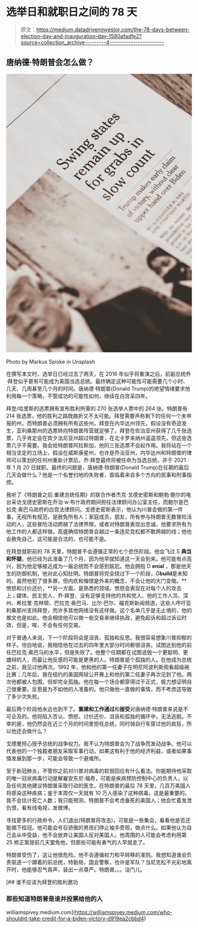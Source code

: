 # 选举日和就职日之间的 78 天

> 原文：<https://medium.datadriveninvestor.com/the-78-days-between-election-day-and-inauguration-day-1580afadfe2?source=collection_archive---------4----------------------->

## 唐纳德·特朗普会怎么做？

![](img/ec4e0ed047e4f70bca76f11b6d23ed01.png)

Photo by Markus Spiske in Unsplash

在撰写本文时，选举日已经过去了两天，在 2016 年似乎将重演之后，前副总统乔·拜登似乎更有可能成为美国当选总统。最终确定这种可能性可能需要几个小时、几天、几周甚至几个月的时间。唐纳德·特朗普(Donald Trump)的绝望情绪要求他利用每一个策略，不管成功的可能性如何，继续在白宫呆四年。

拜登/哈里斯的选票拥有宣布胜利所需的 270 张选举人票中的 264 张。特朗普有 214 张选票，他的胜利之路既曲折又不太可能。拜登需要声称剩下的任何一个未申报的州，而特朗普必须拥有所有这些州。拜登在内华达州领先，假设没有奇迹发生，亚利桑那州的选票转向特朗普阵营就足够了。拜登在佐治亚州获得了几千张选票，几乎肯定会在宾夕法尼亚州超过特朗普，在北卡罗来纳州遥遥领先，但这些选票几乎不需要。我会给特朗普阿拉斯加，他的三张选票不会起作用。我将站在一个相当坚定的立场上，假设在威斯康星州，也许是乔治亚州，内华达州和特朗普的律师可以策划的任何州重新计票后，乔·拜登最终将被任命为当选总统，并于 2021 年 1 月 20 日就职。最终的问题是，唐纳德·特朗普(Donald Trump)在任期的最后几天会做什么？他是一个名誉扫地的失败者，面临着来自多个方向的民事和刑事指控。

我听了《特朗普之后:重建总统任期》的联合作者杰克·戈德史密斯和鲍勃·鲍尔的电台采访戈德史密斯在乔治·w·布什政府期间担任法律顾问办公室主任，而鲍尔是巴拉克·奥巴马政府的白宫法律顾问。戈德史密斯表示，他认为川普会做的第一件事，无视所有规范，是赦免所有人；家庭成员，朋友，所有参与特朗普无数冒险活动的人，这些冒险活动跨越了法律界限，或者对特朗普表现出忠诚，他要求所有为他工作的人都这样做。高盛确信特朗普会越过一条连尼克松都不敢跨越的线；他也会赦免自己，这可能是合法的，也可能不是。

在拜登就职前的 78 天里，特朗普不会遵循正常的七个悲伤阶段。他会飞过 S **典当和怀疑**。他已经为此准备了几个月，因为他早就知道这一天会到来。他可能有点高兴，因为他足够接近成为一届总统而不会感到尴尬。他会拥抱 D **enial** ，那是他天生的防御机制，他对此心知肚明。特朗普将完全绕过下一个阶段，G**build**是未知的。虽然他犯了很多罪，但内疚和悔恨是外来的概念，不会让他的大门变暗。**愤怒和讨价还价，**另一方面，是熟悉的领域。愤怒会表现在对每个人的攻击上；媒体、民主党人、乔·拜登、没有足够支持他的共和党人、他的工作人员、深州、希拉里·克林顿、巴拉克·奥巴马、比尔·巴尔、福克斯新闻频道，这些人呼吁亚利桑那州支持拜登，而许多其他网络没有这样做。这个名单几乎是无止境的，他的推文也是如此。他会相信他可以做一些交易来继续执政，避免起诉和超过诉讼时效，但是，唉，不会有任何交易。

对于普通人来说，下一个阶段将会是沮丧、孤独和反思。我很容易想象川普抑郁的样子。坦白地说，我相信他在过去的四年里大部分时间都很沮丧。试图达到他的前任巴拉克·奥巴马的水平，但是失败了。他整个任期都在试图诋毁一个更聪明、更雄辩的人，而最让他反感的可能是更黑的人。特朗普是个孤独的人。在他成为总统之前，我见过他两次。1992 年，他和他的第一任妻子在明尼阿波利斯观看超级碗比赛；几年后，我在纽约的美国网球公开赛上和他的第二任妻子再次见到了他。两次他都被人包围，但却完全孤独。他在每一个场合都穿得过于正式，极力想证明自己很重要。反思是为不如他的人准备的。他只做他一直做的事情，而不考虑这导致了多少次失败。

最后两个阶段他永远也到不了。**重建和工作通过**和**接受**对唐纳德·特朗普来说是不可企及的。他将陷入否认、愤怒、讨价还价、沮丧和孤独的循环中，无法逃脱。不幸的是，他仍然会在近三个月的时间里担任总统，同时骑自行车穿过他的疯狂，所以他还会做什么？

戈德曼担心授予总统的战争权力。我不认为特朗普会为了战争而发动战争。他可以代表他的一个独裁者朋友采取军事行动，如果这有利于他的经济利益，或者如果事情发展到那一步，可能会导致一个避难所。

至于新冠肺炎，不管你之前对川普对病毒的软弱回应有什么看法。你能期待他采取的唯一冠状病毒行动是解雇安东尼·福奇，可能是疾病预防控制中心的负责人，以及任何其他建议特朗普采取行动的医生。在特朗普的最后 78 天里，几百万美国人将感染这种疾病；鉴于本周仅一天就有 10 万人感染了这种病毒，这是最重要的。我不会估计死亡人数；我只能预测，特朗普不会考虑垂死的美国人；他会忙着发泄仇恨，看有线电视，发微博。

寻找更多的行政命令，人们退出(特朗普将攻击)，可能是一些集会，看看他是否还能摘下桂冠。他可能会号召骄傲的男孩们停止袖手旁观，做点什么。如果他认为自己会从中受益，他不会放弃让美国人反对美国人。他周围的人可能会考虑利用第 25 修正案提前几天罢免他，但那些可能有勇气的人早就走了。

特朗普受伤了，这让他很危险。他不会遵循权力和平转移的准则。我想知道谁会负责驱逐一个蹲着的前总统，特勤局，国会警察，也许是军队？当尼克松不光彩地离开时，他能够忍气吞声，装出一点尊严。特朗普。。。没门儿。

[](https://williamspivey.medium.com/who-shouldnt-take-credit-for-a-biden-victory-d919ea2cbbd4) [## 谁不应该为拜登的胜利邀功

### 那些知道特朗普是谁并投票给他的人

williamspivey.medium.com](https://williamspivey.medium.com/who-shouldnt-take-credit-for-a-biden-victory-d919ea2cbbd4)